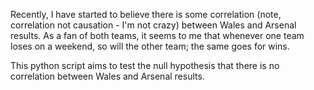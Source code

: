 Recently, I have started to believe there is some correlation (note, correlation not causation - I'm not crazy) between Wales and Arsenal results.
As a fan of both teams, it seems to me that whenever one team loses on a weekend, so will the other team; the same goes for wins. 

This python script aims to test the null hypothesis that there is no correlation between Wales and Arsenal results. 